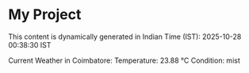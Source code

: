 # My Project

This content is dynamically generated in Indian Time (IST): 2025-10-28 00:38:30 IST


Current Weather in Coimbatore:
Temperature: 23.88 °C
Condition: mist
